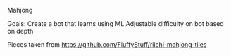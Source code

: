 Mahjong

Goals: Create a bot that learns using ML
  Adjustable difficulty on bot based on depth

Pieces taken from https://github.com/FluffyStuff/riichi-mahjong-tiles
  